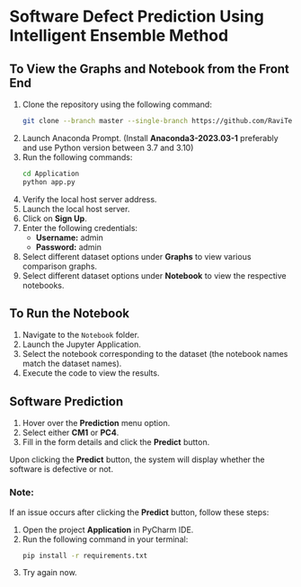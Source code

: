 
# Software Defect Prediction Using Intelligent Ensemble Method

## **To View the Graphs and Notebook from the Front End**

1. Clone the repository using the following command:  
   ```sh
   git clone --branch master --single-branch https://github.com/RaviTejaCVS/software-defect-prediction-using-intelligent-ensemble-method.git
   ```
2. Launch Anaconda Prompt. (Install **Anaconda3-2023.03-1** preferably and use Python version between 3.7 and 3.10)
3. Run the following commands:  
   ```sh
   cd Application
   python app.py
   ```
4. Verify the local host server address.
5. Launch the local host server.
6. Click on **Sign Up**.
7. Enter the following credentials:  
   - **Username:** admin  
   - **Password:** admin  
8. Select different dataset options under **Graphs** to view various comparison graphs.
9. Select different dataset options under **Notebook** to view the respective notebooks.

## **To Run the Notebook**

1. Navigate to the `Notebook` folder.
2. Launch the Jupyter Application.
3. Select the notebook corresponding to the dataset (the notebook names match the dataset names).
4. Execute the code to view the results.

## **Software Prediction**

1. Hover over the **Prediction** menu option.
2. Select either **CM1** or **PC4**.
3. Fill in the form details and click the **Predict** button.

Upon clicking the **Predict** button, the system will display whether the software is defective or not.

### **Note:**

If an issue occurs after clicking the **Predict** button, follow these steps:

1. Open the project **Application** in PyCharm IDE.
2. Run the following command in your terminal:
   ```sh
   pip install -r requirements.txt
   ```
3. Try again now.
```
